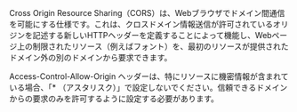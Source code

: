 
Cross Origin Resource Sharing（CORS）は、Webブラウザでドメイン間通信を可能にする仕様です。これは、クロスドメイン情報送信が許可されているオリジンを記述する新しいHTTPヘッダーを定義することによって機能し、Webページ上の制限されたリソース（例えばフォント）を、最初のリソースが提供されたドメイン外の別のドメインから要求できます。

Access-Control-Allow-Origin ヘッダーは、特にリソースに機密情報が含まれている場合、「* （アスタリスク）」で設定しないでください。信頼できるドメインからの要求のみを許可するように設定する必要があります。
